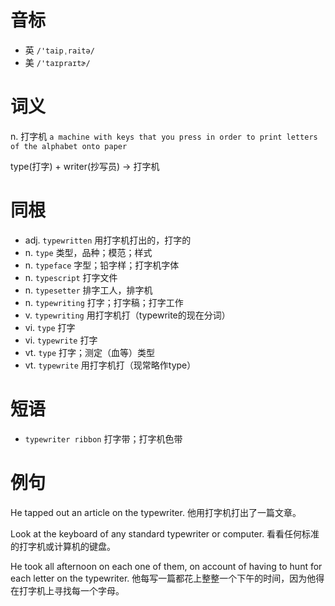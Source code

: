 # 音标

- 英 `/'taipˌraitə/`
- 美 `/'taɪpraɪtɚ/`

# 词义

n. 打字机
`a machine with keys that you press in order to print letters of the alphabet onto paper`



type(打字) + writer(抄写员) → 打字机

# 同根

- adj. `typewritten` 用打字机打出的，打字的
- n. `type` 类型，品种；模范；样式
- n. `typeface` 字型；铅字样；打字机字体
- n. `typescript` 打字文件
- n. `typesetter` 排字工人，排字机
- n. `typewriting` 打字；打字稿；打字工作
- v. `typewriting` 用打字机打（typewrite的现在分词）
- vi. `type` 打字
- vi. `typewrite` 打字
- vt. `type` 打字；测定（血等）类型
- vt. `typewrite` 用打字机打（现常略作type）

# 短语

- `typewriter ribbon` 打字带；打字机色带

# 例句

He tapped out an article on the typewriter.
他用打字机打出了一篇文章。

Look at the keyboard of any standard typewriter or computer.
看看任何标准的打字机或计算机的键盘。

He took all afternoon on each one of them, on account of having to hunt for each letter on the typewriter.
他每写一篇都花上整整一个下午的时间，因为他得在打字机上寻找每一个字母。


